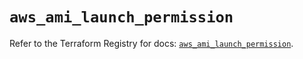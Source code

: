 # `aws_ami_launch_permission`

Refer to the Terraform Registry for docs: [`aws_ami_launch_permission`](https://registry.terraform.io/providers/hashicorp/aws/5.38.0/docs/resources/ami_launch_permission).
